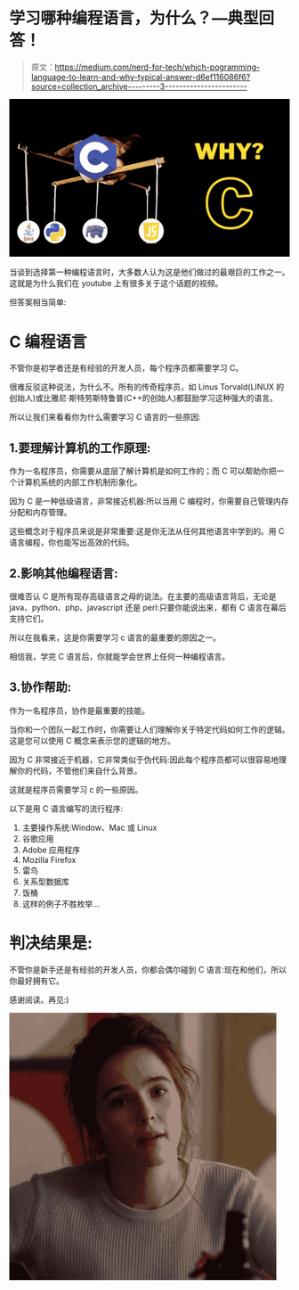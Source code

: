 # 学习哪种编程语言，为什么？—典型回答！

> 原文：<https://medium.com/nerd-for-tech/which-pogramming-language-to-learn-and-why-typical-answer-d6ef116086f6?source=collection_archive---------3----------------------->

![](img/5413adf75e5d532367afdf64c113aaaa.png)

当谈到选择第一种编程语言时，大多数人认为这是他们做过的最艰巨的工作之一。这就是为什么我们在 youtube 上有很多关于这个话题的视频。

但答案相当简单:

# C 编程语言

不管你是初学者还是有经验的开发人员，每个程序员都需要学习 C。

很难反驳这种说法，为什么不。所有的传奇程序员，如 Linus Torvald(LINUX 的创始人)或比雅尼·斯特劳斯特鲁普(C++的创始人)都鼓励学习这种强大的语言。

所以让我们来看看你为什么需要学习 C 语言的一些原因:

## 1.要理解计算机的工作原理:

作为一名程序员，你需要从底层了解计算机是如何工作的；而 C 可以帮助你把一个计算机系统的内部工作机制形象化。

因为 C 是一种低级语言，非常接近机器:所以当用 C 编程时，你需要自己管理内存分配和内存管理。

这些概念对于程序员来说是非常重要:这是你无法从任何其他语言中学到的。用 C 语言编程，你也能写出高效的代码。

## 2.影响其他编程语言:

很难否认 C 是所有现存高级语言之母的说法。在主要的高级语言背后，无论是 java、python、php、javascript 还是 perl:只要你能说出来，都有 C 语言在幕后支持它们。

所以在我看来，这是你需要学习 c 语言的最重要的原因之一。

相信我，学完 C 语言后，你就能学会世界上任何一种编程语言。

## 3.协作帮助:

作为一名程序员，协作是最重要的技能。

当你和一个团队一起工作时，你需要让人们理解你关于特定代码如何工作的逻辑。这是您可以使用 C 概念来表示您的逻辑的地方。

因为 C 非常接近于机器，它非常类似于伪代码:因此每个程序员都可以很容易地理解你的代码，不管他们来自什么背景。

这就是程序员需要学习 c 的一些原因。

以下是用 C 语言编写的流行程序:

1.  主要操作系统:Window、Mac 或 Linux
2.  谷歌应用
3.  Adobe 应用程序
4.  Mozilla Firefox
5.  雷鸟
6.  关系型数据库
7.  饭桶
8.  这样的例子不胜枚举…

# 判决结果是:

不管你是新手还是有经验的开发人员，你都会偶尔碰到 C 语言:现在和他们，所以你最好拥有它。

感谢阅读。再见:)

![](img/35bfd333b2cdf526999eb3c86ec97df2.png)